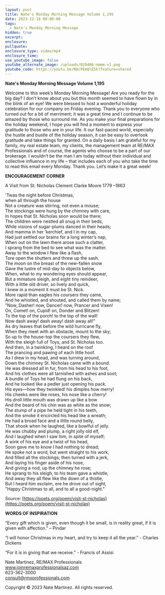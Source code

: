 ```yaml
---
layout: post
title: Nate's Monday Morning Message Volume 1,195
date: 2023-12-18 00:00:00
tags:
  - Nate's Monday Morning Message
hidden: true
excerpt:
enclosure:
pullquote:
enclosure_type: video/mp4
enclosure_time:
use_youtube_image: false
youtube_alternate_image: /uploads/020406-nmmm-v1.png
youtube_code: https://youtu.be/R0cPEmQlE5k?feature=shared
---
```

**Nate's Monday Morning Message Volume 1,195**

Welcome to this week’s Monday Morning Message! Are you ready for the big day? I don’t know about you but this month seemed to have flown by in the blink of an eye! We were blessed to host a wonderful holiday celebration for our company on Friday evening. Thank you to everyone who turned out for a bit of merriment; it was a great time and I continue to be amazed by those who surround me. As you make your final preparations for the holiday weekend, I hope you will find a moment to express your gratitude to those who are in your life. It our fast-paced world, especially the hustle and bustle of the holiday season, it can be easy to overlook gratitude and take things for granted. On a daily basis I am grateful for my family, my real estate team, my clients, the management team at RE/MAX Professionals and of course, the agents who choose to be a part of our brokerage. I wouldn’t be the man I am today without their individual and collective influence in my life – that includes each of you who take the time to read this email every Monday. Thank you. Let’s make it a great week!

**ENCOURAGEMENT CORNER**&nbsp;

A Visit from St. Nicholas Clement Clarke Moore 1779 –1863

'Twas the night before Christmas,<br>when all through the house<br>Not a creature was stirring, not even a mouse;<br>The stockings were hung by the chimney with care,<br>In hopes that St. Nicholas soon would be there;<br>The children were nestled all snug in their beds,<br>While visions of sugar-plums danced in their heads;<br>And mamma in her ’kerchief, and I in my cap,<br>Had just settled our brains for a long winter’s nap,<br>When out on the lawn there arose such a clatter,<br>I sprang from the bed to see what was the matter.<br>Away to the window I flew like a flash,<br>Tore open the shutters and threw up the sash.<br>The moon on the breast of the new-fallen snow<br>Gave the lustre of mid-day to objects below,<br>When, what to my wondering eyes should appear,<br>But a miniature sleigh, and eight tiny reindeer,<br>With a little old driver, so lively and quick,<br>I knew in a moment it must be St. Nick.<br>More rapid than eagles his coursers they came,<br>And he whistled, and shouted, and called them by name;<br>"Now, Dasher! now, Dancer! now, Prancer and Vixen!<br>On, Comet! on, Cupid! on, Donder and Blitzen!<br>To the top of the porch! to the top of the wall!<br>Now dash away! dash away! dash away all!"<br>As dry leaves that before the wild hurricane fly,<br>When they meet with an obstacle, mount to the sky;<br>So up to the house-top the coursers they flew,<br>With the sleigh full of Toys, and St. Nicholas too.<br>And then, in a twinkling, I heard on the roof<br>The prancing and pawing of each little hoof.<br>As I drew in my head, and was turning around,<br>Down the chimney St. Nicholas came with a bound.<br>He was dressed all in fur, from his head to his foot,<br>And his clothes were all tarnished with ashes and soot;<br>A bundle of Toys he had flung on his back,<br>And he looked like a pedler just opening his pack.<br>His eyes—how they twinkled! his dimples how merry!<br>His cheeks were like roses, his nose like a cherry!<br>His droll little mouth was drawn up like a bow<br>And the beard of his chin was as white as the snow;<br>T​​​​he stump of a pipe he held tight in his teeth,<br>And the smoke it encircled his head like a wreath;<br>He had a broad face and a little round belly,<br>That shook when he laughed, like a bowlful of jelly.<br>He was chubby and plump, a right jolly old elf,<br>And I laughed when I saw him, in spite of myself;<br>A wink of his eye and a twist of his head,<br>Soon gave me to know I had nothing to dread;<br>He spoke not a word, but went straight to his work,<br>And filled all the stockings; then turned with a jerk,<br>And laying his finger aside of his nose,<br>And giving a nod, up the chimney he rose;<br>He sprang to his sleigh, to his team gave a whistle,<br>And away they all flew like the down of a thistle,<br>But I heard him exclaim, ere he drove out of sight,<br>"Happy Christmas to all, and to all a good-night."

Source: [https://poets.org/poem/visit-st-nicholas](https://poets.org/poem/visit-st-nicholas)

**WORDS OF INSPIRATION**

“Every gift which is given, even though it be small, is in reality great, if it is given with affection.” – Pindar

“I will honor Christmas in my heart, and try to keep it all the year.” - Charles Dickens

“For it is in giving that we receive.” - Francis of Assisi

Nate Martinez, RE/MAX Professionals<br>www.joinremaxprofessionalsaz.com<br>623-362-3000<br>consult@rmxprofessionals.com

Copyright © 2023 Nate Martinez. All rights reserved.
